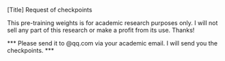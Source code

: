 [Title] Request of checkpoints


This pre-training weights is for academic research purposes only. I will not sell any part of this research or make a profit from its use. Thanks!

*** Please send it to @qq.com via your academic email.  I will send you the checkpoints. ***
